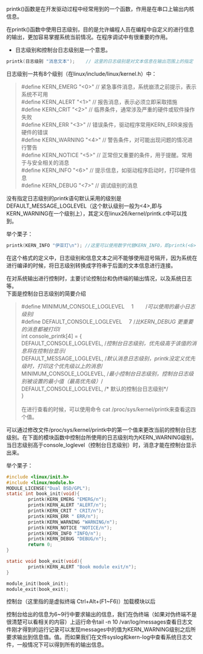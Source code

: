 printk()函数是在开发驱动过程中经常用到的一个函数，作用是在串口上输出内核信息。<br>

在printk()函数中使用日志级别，目的是允许编程人员在编程中自定义的进行信息的输出，更加容易掌握系统当前情况。在程序调试中有很重要的作用。<br>
* 日志级别和控制台日志级别是一个意思。<br>
```c
printk(日志级别 "消息文本");	// 这里的日志级别是对文本信息在输出范围上的指定
```

日志级别一共有8个级别（在linux/include/linux/kernel.h）中：
> #define KERN_EMERG   "<0>"   // 紧急事件消息，系统崩溃之前提示，表示系统不可用<br>
> #define KERN_ALERT   "<1>"   // 报告消息，表示必须立即采取措施<br>
> #define KERN_CRIT    "<2>"   // 临界条件，通常涉及严重的硬件或软件操作失败<br>
> #define KERN_ERR     "<3>"   // 错误条件，驱动程序常用KERN_ERR来报告硬件的错误<br>
> #define KERN_WARNING "<4>"   // 警告条件，对可能出现问题的情况进行警告<br>
> #define KERN_NOTICE  "<5>"   // 正常但又重要的条件，用于提醒。常用于与安全相关的消息<br>
> #define KERN_INFO    "<6>"   // 提示信息，如驱动程序启动时，打印硬件信息<br>
> #define KERN_DEBUG   "<7>"   // 调试级别的消息<br>

没有指定日志级别的printk语句默认采用的级别是DEFAULT_MESSAGE_LOGLEVEL（这个默认级别一般为<4>,即与KERN_WARNING在一个级别上），其定义在linux26/kernel/printk.c中可以找到。<br>

举个栗子：<br>
```c
printk(KERN_INFO "伊亚玎\n"); //这里可以使用数字代替KERN_INFO，即printk(<6> "伊亚玎\n"); 
```
在这个格式的定义中，日志级别和信息文本之间不能够使用逗号隔开，因为系统在进行编译的时候，将日志级别转换成字符串于后面的文本信息进行连接。<br>

在对系统输出进行控制时，主要讨论控制台和伪终端的输出情况，以及系统日志等。<br>
下面是控制台日志级别的简要介绍<br>
> #define MINIMUM_CONSOLE_LOGLEVEL　 1　 　/*可以使用的最小日志级别*/<br>
> #define DEFAULT_CONSOLE_LOGLEVEL 　7     /*比KERN_DEBUG 更重要的消息都被打印*/<br>
> int console_printk[4] = {<br>
>     DEFAULT_CONSOLE_LOGLEVEL,   /*控制台日志级别，优先级高于该值的消息将在控制台显示*/<br>
>     DEFAULT_MESSAGE_LOGLEVEL,   /*默认消息日志级别，printk没定义优先级时，打印这个优先级以上的消息*/<br>
>     MINIMUM_CONSOLE_LOGLEVEL,   /*最小控制台日志级别，控制台日志级别被设置的最小值（最高优先级）*/<br>
>     DEFAULT_CONSOLE_LOGLEVEL,   /* 默认的控制台日志级别*/<br>
> }<br>
> <br>
> 在进行查看的时候，可以使用命令 cat /proc/sys/kernel/printk来查看这四个值。<br>

可以通过修改文件/proc/sys/kernel/printk中的第一个值来更改当前的控制台日志级别。在下面的模块函数中控制台所使用的日志级别均为KERN_WARNING级别，当日志级别高于console_loglevel（控制台日志级别）时，消息才能在控制台显示出来。<br>

举个栗子：<br>
```c
#include <linux/init.h>
#include <linux/module.h>
MODULE_LICENSE("Dual BSD/GPL");
static int book_init(void){
        printk(KERN_EMERG "EMERG/n");
        printk(KERN_ALERT "ALERT/n");
        printk(KERN_CRIT " CRIT/n");
        printk(KERN_ERR " ERR/n");
        printk(KERN_WARNING "WARNING/n");
        printk(KERN_NOTICE "NOTICE/n");
        printk(KERN_INFO "INFO/n");
        printk(KERN_DEBUG "DEBUG/n");
        return 0;
}

static void book_exit(void){
        printk(KERN_ALERT "Book module exit/n");
}

module_init(book_init);
module_exit(book_exit);
```

控制台（这里指的是虚拟终端 Ctrl+Alt+(F1~F6)）加载模块以后

控制台给出的信息为6~9行中要求输出的信息，我们在伪终端（如果对伪终端不是很清楚可以看相关的内容）上运行命令tail -n 10 /var/log/messages查看日志文件刚才得到的运行记录可以发现messages中的值为KERN_WARNING级别之后所要求输出到信息值。值。而如果我们在文件syslog和kern-log中查看系统日志文件，一般情况下可以得到所有的输出信息。<br>
